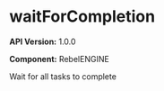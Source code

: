 # waitForCompletion

**API Version:** 1.0.0

**Component:** RebelENGINE

Wait for all tasks to complete

